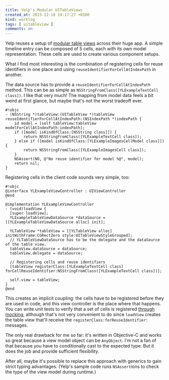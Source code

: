 ```yaml
---
title: Yelp's Modular UITableViews
created_at: 2015-12-10 19:17:27 +0100
kind: worklog
tags: [ uitableview ]
comments: on
---
```


Yelp reuses a setup of [modular table views][yelp] across their huge app. A simple timeline entry can be composed of 5 cells, each with its own model representation. These cells are used to create various component setups.

What I find most interesting is the combination of registering cells for reuse identifiers in one place and using `reuseIdentifierForCellAtIndexPath` in another.

The data source has to provide a `reuseIdentifierForCellAtIndexPath` method. This can be as simple as `NSStringFromClass([YLExampleTextCell class])`. I like that very much! The mapping from model data feels a bit weird at first glance, but maybe that's not the worst tradeoff ever.

    #!objc
    - (NSString *)tableView:(UITableView *)tableView reuseIdentifierForCellAtIndexPath:(NSIndexPath *)indexPath {
        id model = [self tableView:tableView modelForCellAtIndexPath:indexPath];
        if ([model isKindOfClass:[NSString class]]) {
            return NSStringFromClass([YLExampleTextCell class]);
        } else if ([model isKindOfClass:[YLExampleImagesCellModel class]]) {
            return NSStringFromClass([YLExampleImagesCell class]);
        }
        NSAssert(NO, @"No reuse identifier for model %@", model);
        return nil;
    }
    

Registering cells in the client code sounds very simple, too:

    #!objc
    @interface YLExampleViewController : UIViewController
    @end
    
    @implementation YLExampleViewController
    - (void)loadView {
      [super loadView];
      YLExampleTableViewDataSource *dataSource = [[YLExampleTableViewDataSource alloc] init];
    
      YLTableView *tableView = [[YLTableView alloc] initWithFrame:CGRectZero style:UITableViewStyleGrouped];
      // YLTableViewDataSource has to be the delegate and the dataSource of the table view.
      tableView.dataSource = dataSource;
      tableView.delegate = dataSource;
    
      // Registering cells and reuse identifiers
      [tableView registerClass:[YLExampleTextCell class] forCellReuseIdentifier:NSStringFromClass([YLExampleTextCell class])];
    
      self.view = tableView;
    }
    @end

This creates an implicit coupling: the cells have to be registered before they are used in code, and this view controller is the place where that happens. You can write unit tests to verify that a set of cells is registered [through mocking](/posts/2015/09/test-mocked-classes/), although that's not very convenient to do since `loadView` creates the table view that'll receive the `registerClass:forReuseIdentifier:` messages.

The only real drawback for me so far: it's written in Objective-C and works so great because a view model object can be `AnyObject`. I'm not a fan of that because you have to conditionally cast to the expected type. But it does the job and provide sufficient flexibility.

After all, maybe it's possible to replace this approach with generics to gain strict typing advantages. (Yelp's sample code runs `NSAssert`ions to check the type of the view model during runtime.)

[yelp]: https://github.com/Yelp/YLTableView


